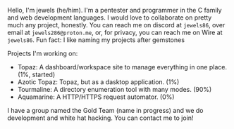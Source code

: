 Hello, I'm jewels (he/him). I'm a pentester and programmer in the C family and web development languages. I would love to collaborate on pretty much any project, honestly. 
You can reach me on discord at `jewels86`, over email at `jewels286@proton.me`, or, for privacy, you can reach me on Wire at `jewels86`.
Fun fact: I like naming my projects after gemstones

Projects I'm working on:
- Topaz: A dashboard/workspace site to manage everything in one place. (1%, started)
- Azotic Topaz: Topaz, but as a dasktop application. (1%)
- Tourmaline: A directory enumeration tool with many modes. (90%)
- Aquamarine: A HTTP/HTTPS request automator. (0%)

I have a group named the Gold Team (name in progress) and we do development and white hat hacking. You can contact me to join!
